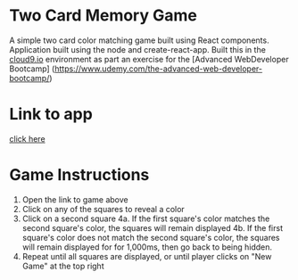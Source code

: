 
# Two Card Memory Game
A simple two card color matching game built using React components. Application built using the node and create-react-app. Built this in the [cloud9.io](https://ide.c9.io) environment as part an exercise for the [Advanced WebDeveloper Bootcamp] (https://www.udemy.com/the-advanced-web-developer-bootcamp/) 

# Link to app
[click here](https://glacial-savannah-31644.herokuapp.com/)

# Game Instructions
1. Open the link to game above
2. Click on any of the squares to reveal a color
3. Click on a second square
4a. If the first square's color matches the second square's color, the squares will remain displayed
4b. If the first square's color does not match the second square's color, the squares will remain displayed for for 1,000ms, then go back to being hidden.
5. Repeat until all squares are displayed, or until player clicks on "New Game" at the top right



